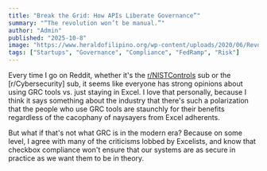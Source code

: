```yaml
---
title: "Break the Grid: How APIs Liberate Governance”"
summary: "“The revolution won’t be manual.”"
author: "Admin"
published: "2025-10-8"
image: "https://www.heraldofilipino.org/wp-content/uploads/2020/06/Revolution.jpg"
tags: ["Startups", "Governance", "Compliance", "FedRamp", "Risk"]
---
```


Every time I go on Reddit, whether it's the [r/NISTControls](https://www.reddit.com/r/NISTControls/) sub or the [r/Cybersecurity] sub, it seems like everyone has strong opinions about using GRC tools vs. just staying in Excel. I love that personally, because I think it says something about the industry that there's such a polarization that the people who use GRC tools are staunchly for their benefits regardless of the cacophany of naysayers from Excel adherents. 

But what if that's not what GRC is in the modern era? Because on some level, I agree with many of the criticisms lobbed by Excelists, and know that checkbox compliance won't ensure that our systems are as secure in practice as we want them to be in theory. 